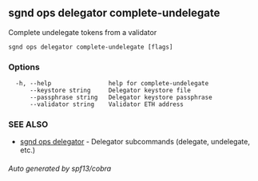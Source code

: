 ## sgnd ops delegator complete-undelegate

Complete undelegate tokens from a validator

```
sgnd ops delegator complete-undelegate [flags]
```

### Options

```
  -h, --help                help for complete-undelegate
      --keystore string     Delegator keystore file
      --passphrase string   Delegator keystore passphrase
      --validator string    Validator ETH address
```

### SEE ALSO

* [sgnd ops delegator](sgnd_ops_delegator.md)	 - Delegator subcommands (delegate, undelegate, etc.)

###### Auto generated by spf13/cobra
